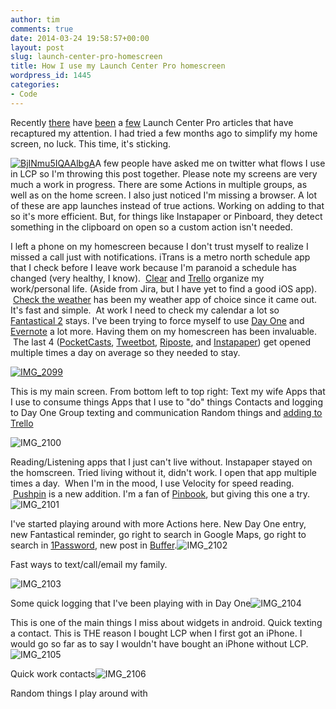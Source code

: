 ```yaml
---
author: tim
comments: true
date: 2014-03-24 19:58:57+00:00
layout: post
slug: launch-center-pro-homescreen
title: How I use my Launch Center Pro homescreen
wordpress_id: 1445
categories:
- Code
---
```


Recently [there](http://jwie.be/launch-center-pro-daily-journaling) have [been](http://nerdgap.com/launch-center-pro-an-adoption-strategy-for-those-having-trouble-adopting-it/?utm_content=bufferd78d0&utm_medium=social&utm_source=twitter.com&utm_campaign=buffer) a [few](http://johnnyrk.com/blog/2014/3/19/updating-updates) Launch Center Pro articles that have recaptured my attention. I had tried a few months ago to simplify my home screen, no luck. This time, it's sticking.


[![BjINmu5IQAAlbgA](http://timbroder.com/wp-content/uploads/2014/03/BjINmu5IQAAlbgA.png)](http://timbroder.com/wp-content/uploads/2014/03/BjINmu5IQAAlbgA.png)A few people have asked me on twitter what flows I use in LCP so I'm throwing this post together. Please note my screens are very much a work in progress. There are some Actions in multiple groups, as well as on the home screen. I also just noticed I'm missing a browser. A lot of these are app launches instead of true actions. Working on adding to that so it's more efficient. But, for things like Instapaper or Pinboard, they detect something in the clipboard on open so a custom action isn't needed.




I left a phone on my homescreen because I don't trust myself to realize I missed a call just with notifications. iTrans is a metro north schedule app that I check before I leave work because I'm paranoid a schedule has changed (very healthy, I know).  [Clear](https://itunes.apple.com/us/app/clear-tasks-to-do-list/id493136154?mt=8&at=11laRZ&ct=lcpbp) and [Trello](http://trello.com) organize my work/personal life. (Aside from Jira, but I have yet to find a good iOS app).  [Check the weather](https://itunes.apple.com/us/app/check-the-weather/id557872119?mt=8&at=11laRZ&ct=lcpbp) has been my weather app of choice since it came out. It's fast and simple.  At work I need to check my calendar a lot so [Fantastical 2](https://itunes.apple.com/us/app/id718043190?mt=8&at=11laRZ&ct=lcpbp) stays. I've been trying to force myself to use [Day One](https://itunes.apple.com/us/app/day-one-journal-diary/id421706526?mt=8&at=11laRZ&ct=lcpbp) and [Evernote](https://itunes.apple.com/us/app/evernote/id281796108?mt=8&at=11laRZ&ct=lcpbp) a lot more. Having them on my homescreen has been invaluable.  The last 4 ([PocketCasts](https://itunes.apple.com/us/app/pocket-casts/id414834813?mt=8&at=11laRZ&ct=lcpbp), [Tweetbot](https://itunes.apple.com/us/app/tweetbot-3-for-twitter-iphone/id722294701?mt=8&at=11laRZ&ct=lcpbp), [Riposte](https://itunes.apple.com/us/app/tweetbot-3-for-twitter-iphone/id722294701?mt=8&at=11laRZ&ct=lcpbp), and [Instapaper](https://itunes.apple.com/us/app/instapaper/id288545208?mt=8&at=11laRZ&ct=lcpbp)) get opened multiple times a day on average so they needed to stay.




[![IMG_2099](http://timbroder.com/wp-content/uploads/2014/03/IMG_2099.png)](http://timbroder.com/wp-content/uploads/2014/03/IMG_2099.png)




This is my main screen. From bottom left to top right:
Text my wife
Apps that I use to consume things
Apps that I use to "do" things
Contacts and logging to Day One
Group texting and communication
Random things and [adding to Trello](http://timbroder.com/2013/03/automating-adding-to-trello-on-ios.html)




![IMG_2100](http://timbroder.com/wp-content/uploads/2014/03/IMG_2100.png)




Reading/Listening apps that I just can't live without. Instapaper stayed on the homscreen. Tried living without it, didn't work. I open that app multiple times a day.  When I'm in the mood, I use Velocity for speed reading.  [Pushpin](https://itunes.apple.com/us/app/pushpin-for-pinboard/id548052590?mt=8&at=11laRZ&ct=lcpbp) is a new addition. I'm a fan of [Pinbook](https://itunes.apple.com/us/app/pinbook-for-pinboard/id564452716?mt=8&at=11laRZ&ct=lcpbp), but giving this one a try.
![IMG_2101](http://timbroder.com/wp-content/uploads/2014/03/IMG_2101.png)




I've started playing around with more Actions here. New Day One entry, new Fantastical reminder, go right to search in Google Maps, go right to search in [1Password](https://itunes.apple.com/us/app/1password-password-manager/id568903335?mt=8&at=11laRZ&ct=lcpbp), new post in [Buffer](https://itunes.apple.com/us/app/buffer-for-twitter-facebook/id490474324?mt=8&at=11laRZ&ct=lcpbp).![IMG_2102](http://timbroder.com/wp-content/uploads/2014/03/IMG_2102.png)




Fast ways to text/call/email my family.




![IMG_2103](http://timbroder.com/wp-content/uploads/2014/03/IMG_2103.png)




Some quick logging that I've been playing with in Day One![IMG_2104](http://timbroder.com/wp-content/uploads/2014/03/IMG_2104.png)




This is one of the main things I miss about widgets in android. Quick texting a contact. This is THE reason I bought LCP when I first got an iPhone. I would go so far as to say I wouldn't have bought an iPhone without LCP.![IMG_2105](http://timbroder.com/wp-content/uploads/2014/03/IMG_2105.png)




Quick work contacts![IMG_2106](http://timbroder.com/wp-content/uploads/2014/03/IMG_2106.png)




Random things I play around with
